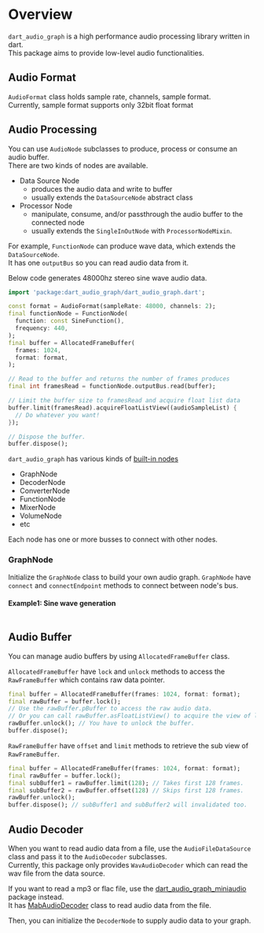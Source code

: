 # Overview

`dart_audio_graph` is a high performance audio processing library written in dart.\
This package aims to provide low-level audio functionalities.

## Audio Format

`AudioFormat` class holds sample rate, channels, sample format.\
Currently, sample format supports only 32bit float format

## Audio Processing

You can use `AudioNode` subclasses to produce, process or consume an audio buffer.\
There are two kinds of nodes are available.

- Data Source Node
    - produces the audio data and write to buffer
    - usually extends the `DataSourceNode` abstract class
- Processor Node
    - manipulate, consume, and/or passthrough the audio buffer to the connected node
    - usually extends the `SingleInOutNode` with `ProcessorNodeMixin`.

For example, `FunctionNode` can produce wave data, which extends the `DataSourceNode`.\
It has one `outputBus` so you can read audio data from it.

Below code generates 48000hz stereo sine wave audio data.
```dart
import 'package:dart_audio_graph/dart_audio_graph.dart';

const format = AudioFormat(sampleRate: 48000, channels: 2);
final functionNode = FunctionNode(
  function: const SineFunction(),
  frequency: 440,
);
final buffer = AllocatedFrameBuffer(
  frames: 1024,
  format: format,
);

// Read to the buffer and returns the number of frames produces
final int framesRead = functionNode.outputBus.read(buffer); 

// Limit the buffer size to framesRead and acquire float list data
buffer.limit(framesRead).acquireFloatListView((audioSampleList) {
  // Do whatever you want!
});

// Dispose the buffer.
buffer.dispose();
```

`dart_audio_graph` has various kinds of [built-in nodes](https://github.com/SKKbySSK/dart_audio_graph/tree/main/packages/dart_audio_graph/lib/src/node)

- GraphNode
- DecoderNode
- ConverterNode
- FunctionNode
- MixerNode
- VolumeNode
- etc

Each node has one or more busses to connect with other nodes.

### GraphNode

Initialize the `GraphNode` class to build your own audio graph.
`GraphNode` have `connect` and `connectEndpoint` methods to connect between node's bus.

#### Example1: Sine wave generation

```dart

```

## Audio Buffer

You can manage audio buffers by using `AllocatedFrameBuffer` class.

`AllocatedFrameBuffer` have `lock` and `unlock` methods to access the `RawFrameBuffer` which contains raw data pointer.
```dart
final buffer = AllocatedFrameBuffer(frames: 1024, format: format);
final rawBuffer = buffer.lock();
// Use the rawBuffer.pBuffer to access the raw audio data.
// Or you can call rawBuffer.asFloatListView() to acquire the view of list data.
rawBuffer.unlock(); // You have to unlock the buffer.
buffer.dispose();
```

`RawFrameBuffer` have `offset` and `limit` methods to retrieve the sub view of `RawFrameBuffer`.
```dart
final buffer = AllocatedFrameBuffer(frames: 1024, format: format);
final rawBuffer = buffer.lock();
final subBuffer1 = rawBuffer.limit(128); // Takes first 128 frames.
final subBuffer2 = rawBuffer.offset(128) // Skips first 128 frames.
rawBuffer.unlock();
buffer.dispose(); // subBuffer1 and subBuffer2 will invalidated too.
```

## Audio Decoder

When you want to read audio data from a file, use the `AudioFileDataSource` class and pass it to the `AudioDecoder` subclasses.\
Currently, this package only provides `WavAudioDecoder` which can read the wav file from the data source.

If you want to read a mp3 or flac file, use the [dart_audio_graph_miniaudio](https://github.com/SKKbySSK/dart_audio_graph/tree/main/packages/dart_audio_graph_miniaudio) package instead.\
It has [MabAudioDecoder](https://github.com/SKKbySSK/dart_audio_graph/blob/main/packages/dart_audio_graph_miniaudio/lib/src/ma_bridge/mab_audio_decoder.dart) class to read audio data from the file.

Then, you can initialize the `DecoderNode` to supply audio data to your graph.
